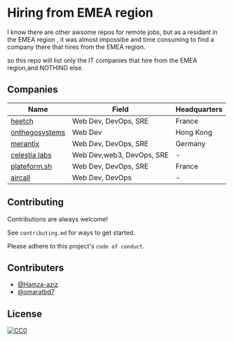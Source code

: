 
# Hiring from EMEA region

I know there are other awsome repos for remote jobs, but as a residant in the EMEA region , it was almost impossibe and time consuming to find a company there that hires from the EMEA region.


so this repo will list only the IT companies that hire from the EMEA region,and NOTHING else.
## Companies


Name | Field | Headquarters
-----|------- | ------- 
[heetch](https://www.heetch.com/fr/jobs#job) | Web Dev, DevOps, SRE | France
[onthegosystems](https://onthegosystems.com/jobs/) | Web Dev | Hong Kong
[merantix](https://merantix.jobs.personio.de/) | Web Dev, DevOps, SRE | Germany
[celestia labs](https://jobs.lever.co/celestia)| Web Dev,web3, DevOps, SRE | -
[plateform.sh](https://platform.sh/company/careers/) | Web Dev, DevOps, SRE |France
[aircall](https://aircall.io/careers/) | Web Dev, DevOps | -

## Contributing

Contributions are always welcome!

See `contributing.md` for ways to get started.

Please adhere to this project's `code of conduct`.


## Contributers

- [@Hamza-aziz](https://www.github.com/hamza-aziz)
- [@omaratbd7](https://github.com/omaratbd7)


## License

[![CC0](https://mirrors.creativecommons.org/presskit/buttons/88x31/svg/cc-zero.svg)](https://creativecommons.org/publicdomain/zero/1.0/)


